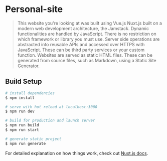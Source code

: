 # Personal-site

> This website you're looking at was built using Vue.js Nuxt.js 
built on a modern web development architecture, the Jamstack.
Dynamic functionalities are handled by JavaScript. There is no 
restriction on which framework or library you must use. Server 
side operations are abstracted into reusable APIs and accessed 
over HTTPS with JavaScript. These can be third party services 
or your custom function. Websites are served as static HTML 
files. These can be generated from source files, such as Markdown, 
using a Static Site Generator.

## Build Setup

```bash
# install dependencies
$ npm install

# serve with hot reload at localhost:3000
$ npm run dev

# build for production and launch server
$ npm run build
$ npm run start

# generate static project
$ npm run generate
```

For detailed explanation on how things work, check out [Nuxt.js docs](https://nuxtjs.org).
